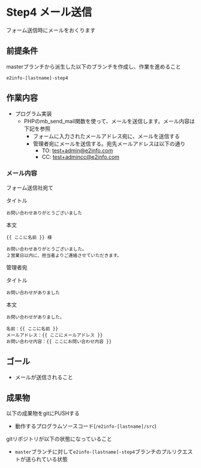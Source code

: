 # Step4 メール送信

フォーム送信時にメールをおくります

## 前提条件

masterブランチから派生した以下のブランチを作成し、作業を進めること
```
e2info-[lastname]-step4
```

## 作業内容

* プログラム実装
    * PHPのmb_send_mail関数を使って、メールを送信します。メール内容は下記を参照
        * フォームに入力されたメールアドレス宛に、メールを送信する
        * 管理者宛にメールを送信する。宛先メールアドレスは以下の通り
            * TO: test+admin@e2info.com
            * CC: test+admincc@e2info.com


### メール内容

フォーム送信社宛て

タイトル
```
お問い合わせありがとうございました
```

本文
```
{{ ここに名前 }} 様

お問い合わせありがとうございました。
２営業日以内に、担当者よりご連絡させていただきます。
```

管理者宛

タイトル
```
お問い合わせがありました
```

本文
```
お問い合わせがありました。

名前：{{ ここに名前 }}
メールアドレス：{{ ここにメールアドレス }}
お問い合わせ内容：{{ ここにお問い合わせ内容 }}
```


## ゴール

* メールが送信されること

## 成果物

以下の成果物をgitにPUSHする

* 動作するプログラムソースコード(```/e2info-[lastname]/src```)

gitリポジトリが以下の状態になっていること

* ```master```ブランチに対して```e2info-[lastname]-step4```ブランチのプルリクエストが送られている状態